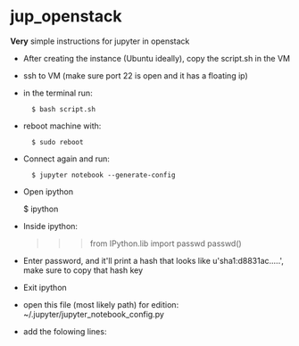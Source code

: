 # jup_openstack
**Very** simple instructions for jupyter in openstack

- After creating the instance (Ubuntu ideally), copy the script.sh in the VM
- ssh to VM (make sure port 22 is open and it has a floating ip)
- in the terminal run:

        $ bash script.sh
- reboot machine with:

        $ sudo reboot

- Connect again and run:

        $ jupyter notebook --generate-config

- Open ipython

    $ ipython

- Inside ipython:

    >>> from IPython.lib import passwd
    >>> passwd()

- Enter password, and it'll print a hash that looks like u'sha1:d8831ac.....', make sure to copy that hash key
- Exit ipython
- open this file (most likely path) for edition:  ~/.jupyter/jupyter_notebook_config.py
- add the folowing lines:

